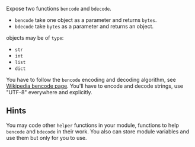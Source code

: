 Expose two functions `bencode` and `bdecode`.

 + `bencode` take one object as a parameter and returns `bytes`.
 + `bdecode` take `bytes` as a parameter and returns an object.

objects may be of `type`:

 + `str`
 + `int`
 + `list`
 + `dict`

You have to follow the `bencode` encoding and decoding algorithm, see
[Wikipedia bencode page](http://en.wikipedia.org/wiki/Bencode).
You'll have to encode and decode strings, use "UTF-8" everywhere and explicitly.


## Hints

You may code other `helper` functions in your module,
functions to help `bencode` and `bdecode` in their work. You also can
store module variables and use them but only
for you to use.
